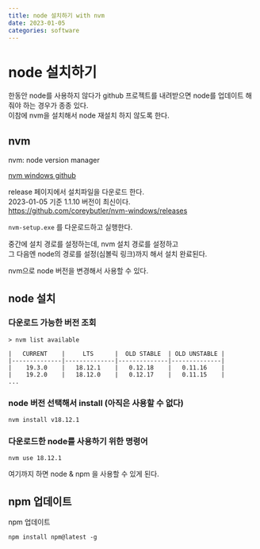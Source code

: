 ```yaml
---
title: node 설치하기 with nvm
date: 2023-01-05
categories: software
---
```

# node 설치하기

한동안 node를 사용하지 않다가 github 프로젝트를 내려받으면 node를 업데이트 해줘야 하는 경우가 종종 있다.  
이참에 nvm을 설치해서 node 재설치 하지 않도록 한다.  

## nvm
   
 nvm: node version manager   
   
 [nvm windows github](https://github.com/coreybutler/nvm-windows)  
 
 release 페이지에서 설치파일을 다운로드 한다.   
 2023-01-05 기준 1.1.10 버전이 최신이다.  
 https://github.com/coreybutler/nvm-windows/releases  
   
 `nvm-setup.exe` 를 다운로드하고 실행한다.    
   
 중간에 설치 경로를 설정하는데, nvm 설치 경로를 설정하고   
 그 다음엔 node의 경로를 설정(심볼릭 링크)까지 해서 설치 완료된다.  
 
 nvm으로 node 버전을 변경해서 사용할 수 있다.  
 
## node 설치

### 다운로드 가능한 버전 조회
```
> nvm list available

|   CURRENT    |     LTS      |  OLD STABLE  | OLD UNSTABLE |
|--------------|--------------|--------------|--------------|
|    19.3.0    |   18.12.1    |   0.12.18    |   0.11.16    |
|    19.2.0    |   18.12.0    |   0.12.17    |   0.11.15    |
...
```  
  
### node 버전 선택해서 install (아직은 사용할 수 없다)  
```
nvm install v18.12.1
```

### 다운로드한 node를 사용하기 위한 명령어  
```
nvm use 18.12.1
```
 
여기까지 하면 node & npm 을 사용할 수 있게 된다.
 
## npm 업데이트

npm 업데이트  
```
npm install npm@latest -g
```
 
 
